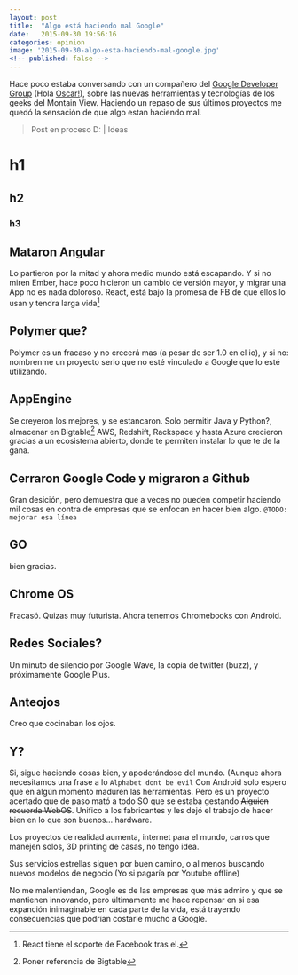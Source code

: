 ```yaml
---
layout: post
title:  "Algo está haciendo mal Google"
date:   2015-09-30 19:56:16
categories: opinion
image: '2015-09-30-algo-esta-haciendo-mal-google.jpg'
<!-- published: false -->
---
```



Hace poco estaba conversando con un compañero del [Google Developer Group][gdg_managua] (Hola [Oscar!][oscar_mcm]), sobre las nuevas herramientas y tecnologías de los geeks del Montain View. Haciendo un repaso de sus últimos proyectos me quedó la sensación de que algo estan haciendo mal.

> Post en proceso D: | Ideas

 
# h1

## h2

### h3

## Mataron Angular 

Lo partieron por la mitad y ahora medio mundo está escapando. 
Y si no miren Ember, hace poco hicieron un cambio de versión mayor, y migrar una App no es nada doloroso. 
React, está bajo la promesa de FB de que ellos lo usan y tendra larga vida[^1]

## Polymer que? 

Polymer es un fracaso y no crecerá mas (a pesar de ser 1.0 en el io), y si no: nombrenme un proyecto serio que no esté vinculado a Google que lo esté utilizando. 
 
## AppEngine

Se creyeron los mejores, y se estancaron. Solo permitir Java y Python?, almacenar en Bigtable[^2]
AWS, Redshift, Rackspace y hasta Azure crecieron gracias a un ecosistema abierto, donde te permiten instalar lo que te de la gana. 


## Cerraron Google Code y migraron a Github

Gran desición, pero demuestra que a veces no pueden competir haciendo mil cosas en contra de empresas que se enfocan en hacer bien algo. `@TODO: mejorar esa línea` 

## GO ##

bien gracias. 

## Chrome OS ##

Fracasó. Quizas muy futurista. Ahora tenemos Chromebooks con Android.

## Redes Sociales? ##

Un minuto de silencio por Google Wave, la copia de twitter (buzz), y próximamente Google Plus.

## Anteojos ##

Creo que cocinaban los ojos. 

## Y? ##

Si, sigue haciendo cosas bien, y apoderándose del mundo. (Aunque ahora necesitamos una frase a lo `Alphabet dont be evil` Con Android 
solo espero que en algún momento maduren las herramientas. Pero es un proyecto acertado que de paso mató a todo SO que se estaba gestando ~~Alguien recuerda WebOS~~. Unifico a los fabricantes y les dejó el trabajo de hacer bien en lo que son buenos... hardware. 

Los proyectos de realidad aumenta, internet para el mundo, carros que manejen solos, 3D printing de casas, no tengo idea. 

Sus servicios estrellas siguen por buen camino, o al menos buscando nuevos modelos de negocio (Yo si pagaría por Youtube offline)

No me malentiendan, Google es de las empresas que más admiro y que se mantienen innovando,  pero últimamente me hace repensar en si esa expanción inimaginable en cada parte de la vida, está trayendo consecuencias que podrían costarle mucho a Google.




[oscar_mcm]: https://twitter.com/oscar_mcm
[gdg_managua]: https://developers.google.com/groups/chapter/113255713593303778606/

[^1]: React tiene el soporte de Facebook tras el.
[^2]: Poner referencia de Bigtable
